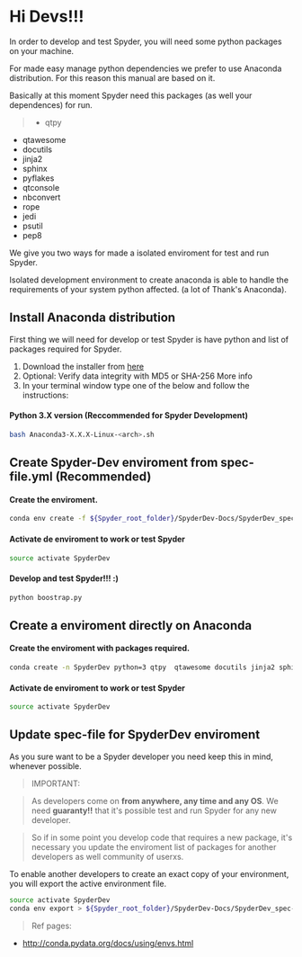 # Hi Devs!!!

In order to develop and test Spyder, you will need some python packages on your machine.

For made easy manage python dependencies we prefer to use Anaconda distribution. For this reason this manual are based on it.

Basically at this moment Spyder need this packages (as well your dependences) for run.

> * qtpy
* qtawesome 
* docutils 
* jinja2 
* sphinx 
* pyflakes 
* qtconsole 
* nbconvert 
* rope 
* jedi 
* psutil 
* pep8

We give you two ways for made a isolated enviroment for test and run Spyder. 

Isolated development environment to create anaconda is able to handle the requirements of your system python affected. (a lot of Thank's Anaconda).


## Install Anaconda distribution

First thing we will need for develop or test Spyder is have python and list of packages required for Spyder.

1. Download the installer from [here](https://www.continuum.io/downloads)
2. Optional: Verify data integrity with MD5 or SHA-256   More info
3. In your terminal window type one of the below and follow the instructions:

#### Python 3.X version (Reccommended for Spyder Development)

``` bash
bash Anaconda3-X.X.X-Linux-<arch>.sh 
```

## Create Spyder-Dev enviroment from spec-file.yml (Recommended)


#### Create the enviroment.
``` bash
conda env create -f ${Spyder_root_folder}/SpyderDev-Docs/SpyderDev_spec-file.yml
```

#### Activate de enviroment to work or test Spyder

``` bash
source activate SpyderDev
```

#### Develop and test Spyder!!!  :)

``` bash
python boostrap.py
```

## Create a enviroment directly on Anaconda

#### Create the enviroment with packages required.
``` bash
conda create -n SpyderDev python=3 qtpy  qtawesome docutils jinja2 sphinx pyflakes qtconsole nbconvert rope jedi psutil pep8
```

#### Activate de enviroment to work or test Spyder

``` bash
source activate SpyderDev
```

## Update spec-file for SpyderDev enviroment

As you sure want to be a Spyder developer you need keep this in mind, whenever possible.


> IMPORTANT:

> As developers come on **from anywhere, any time and any OS**. We need **guaranty!!** that it's possible test and run Spyder for any new developer.

> So if in some point you develop code that requires a new package, it's necessary you update the enviroment list of packages for another developers as well community of userxs. 


To enable another developers to create an exact copy of your environment, you will export the active environment file.

```bash 
source activate SpyderDev
conda env export > ${Spyder_root_folder}/SpyderDev-Docs/SpyderDev_spec-file.yml
```


> Ref pages:
* http://conda.pydata.org/docs/using/envs.html